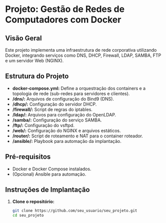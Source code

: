 # Projeto: Gestão de Redes de Computadores com Docker

## Visão Geral
Este projeto implementa uma infraestrutura de rede corporativa utilizando Docker, integrando serviços como DNS, DHCP, Firewall, LDAP, SAMBA, FTP e um servidor Web (NGINX).

## Estrutura do Projeto
- **docker-compose.yml:** Define a orquestração dos containers e a topologia de rede (sub-redes para servidores e clientes).
- **/dns/:** Arquivos de configuração do Bind9 (DNS).
- **/dhcp/:** Configuração do servidor DHCP.
- **/firewall/:** Script de regras do iptables.
- **/ldap/:** Arquivos para configuração do OpenLDAP.
- **/samba/:** Configuração do serviço SAMBA.
- **/ftp/:** Configuração do vsftpd.
- **/web/:** Configuração do NGINX e arquivos estáticos.
- **/router/:** Script de roteamento e NAT para o container roteador.
- **/ansible/:** Playbook para automação da implantação.

## Pré-requisitos
- Docker e Docker Compose instalados.
- (Opcional) Ansible para automação.

## Instruções de Implantação
1. **Clone o repositório:**
   ```bash
   git clone https://github.com/seu_usuario/seu_projeto.git
   cd seu_projeto
